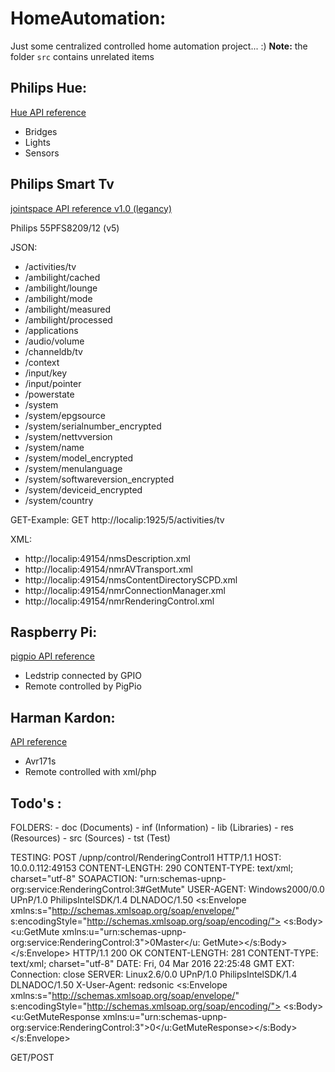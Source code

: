 # HomeAutomation:

Just some centralized controlled home automation project... :)
**Note:** the folder `src` contains unrelated items


## Philips Hue:
[Hue API reference](https://www.developers.meethue.com/philips-hue-api)

* Bridges
* Lights
* Sensors


## Philips Smart Tv
[jointspace API reference v1.0 (legancy)](http://jointspace.sourceforge.net/projectdata/documentation/jasonApi/)

Philips 55PFS8209/12 (v5)

  JSON: 
  
  * /activities/tv
  * /ambilight/cached
  * /ambilight/lounge
  * /ambilight/mode
  * /ambilight/measured
  * /ambilight/processed
  * /applications
  * /audio/volume
  * /channeldb/tv
  * /context
  * /input/key
  * /input/pointer
  * /powerstate
  * /system
  * /system/epgsource
  * /system/serialnumber_encrypted
  * /system/nettvversion
  * /system/name
  * /system/model_encrypted
  * /system/menulanguage
  * /system/softwareversion_encrypted
  * /system/deviceid_encrypted
  * /system/country

  GET-Example: GET http://localip:1925/5/activities/tv


  XML:
  * http://localip:49154/nmsDescription.xml
  * http://localip:49154/nmrAVTransport.xml
  * http://localip:49154/nmsContentDirectorySCPD.xml
  * http://localip:49154/nmrConnectionManager.xml
  * http://localip:49154/nmrRenderingControl.xml


## Raspberry Pi:
[pigpio API reference](http://abyz.me.uk/rpi/pigpio/pigpiod.html)

- Ledstrip connected by GPIO 
- Remote controlled by PigPio 


## Harman Kardon:
[API reference](https://github.com/KarimGeiger/HKAPI)

- Avr171s
- Remote controlled with xml/php










## Todo's :

  FOLDERS:
    - doc (Documents)
    - inf (Information)
    - lib (Libraries)
    - res (Resources)
    - src (Sources)
    - tst (Test)

  TESTING:
   POST /upnp/control/RenderingControl1 HTTP/1.1
   HOST: 10.0.0.112:49153
   CONTENT-LENGTH: 290
   CONTENT-TYPE: text/xml; charset="utf-8"
   SOAPACTION: "urn:schemas-upnp-org:service:RenderingControl:3#GetMute"
   USER-AGENT: Windows2000/0.0 UPnP/1.0 PhilipsIntelSDK/1.4 DLNADOC/1.50
   <s:Envelope xmlns:s="http://schemas.xmlsoap.org/soap/envelope/"
   s:encodingStyle="http://schemas.xmlsoap.org/soap/encoding/">
   <s:Body><u:GetMute    xmlns:u="urn:schemas-upnp-org:service:RenderingControl:3"><InstanceID>0</InstanceID><Channel>Master</Channel></u:   GetMute></s:Body></s:Envelope>
   HTTP/1.1 200 OK
   CONTENT-LENGTH: 281
   CONTENT-TYPE: text/xml; charset="utf-8"
   DATE: Fri, 04 Mar 2016 22:25:48 GMT
   EXT: Connection: close
   SERVER: Linux2.6/0.0 UPnP/1.0 PhilipsIntelSDK/1.4 DLNADOC/1.50
   X-User-Agent: redsonic
      <s:Envelope xmlns:s="http://schemas.xmlsoap.org/soap/envelope/" s:encodingStyle="http://schemas.xmlsoap.org/soap/encoding/">
   <s:Body><u:GetMuteResponse xmlns:u="urn:schemas-upnp-org:service:RenderingControl:3"><CurrentMute>0</CurrentMute></u:GetMuteResponse></s:Body></s:Envelope>

  GET/POST
